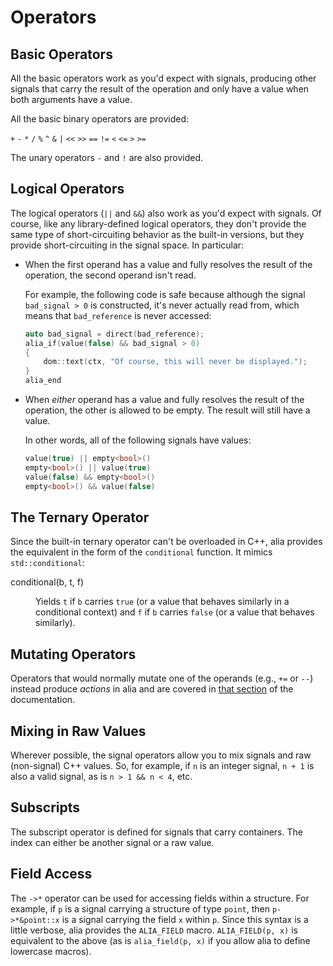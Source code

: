 Operators
=========

Basic Operators
---------------

All the basic operators work as you'd expect with signals, producing other
signals that carry the result of the operation and only have a value when both
arguments have a value.

All the basic binary operators are provided:

`+` `-` `*` `/` `%` `^` `&` `|` `<<` `>>` `==` `!=` `<` `<=` `>` `>=`

The unary operators `-` and `!` are also provided.

Logical Operators
-----------------

The logical operators (`||` and `&&`) also work as you'd expect with signals. Of
course, like any library-defined logical operators, they don't provide the same
type of short-circuiting behavior as the built-in versions, but they provide
short-circuiting in the signal space. In particular:

- When the first operand has a value and fully resolves the result of the
  operation, the second operand isn't read.

  For example, the following code is safe because although the signal
  `bad_signal > 0` is constructed, it's never actually read from, which means
  that `bad_reference` is never accessed:

  ```cpp
  auto bad_signal = direct(bad_reference);
  alia_if(value(false) && bad_signal > 0)
  {
      dom::text(ctx, "Of course, this will never be displayed.");
  }
  alia_end
  ```

- When *either* operand has a value and fully resolves the result of the
  operation, the other is allowed to be empty. The result will still have a
  value.

  In other words, all of the following signals have values:

  ```cpp
  value(true) || empty<bool>()
  empty<bool>() || value(true)
  value(false) && empty<bool>()
  empty<bool>() && value(false)
  ```

The Ternary Operator
--------------------

Since the built-in ternary operator can't be overloaded in C++, alia provides
the equivalent in the form of the `conditional` function. It mimics
`std::conditional`:

<dl>

<dt>conditional(b, t, f)</dt><dd>

Yields `t` if `b` carries `true` (or a value that behaves similarly in a
conditional context) and `f` if `b` carries `false` (or a value that behaves
similarly).

</dd>

</dl>


Mutating Operators
------------------

Operators that would normally mutate one of the operands (e.g., `+=` or `--`)
instead produce *actions* in alia and are covered in [that
section](actions.md?id=actions) of the documentation.

Mixing in Raw Values
--------------------

Wherever possible, the signal operators allow you to mix signals and raw
(non-signal) C++ values. So, for example, if `n` is an integer signal, `n + 1`
is also a valid signal, as is `n > 1 && n < 4`, etc.

Subscripts
----------

The subscript operator is defined for signals that carry containers. The index
can either be another signal or a raw value.

Field Access
------------

The `->*` operator can be used for accessing fields within a structure. For
example, if `p` is a signal carrying a structure of type `point`, then
`p->*&point::x` is a signal carrying the field `x` within `p`. Since this syntax
is a little verbose, alia provides the `ALIA_FIELD` macro. `ALIA_FIELD(p, x)` is
equivalent to the above (as is `alia_field(p, x)` if you allow alia to define
lowercase macros).
